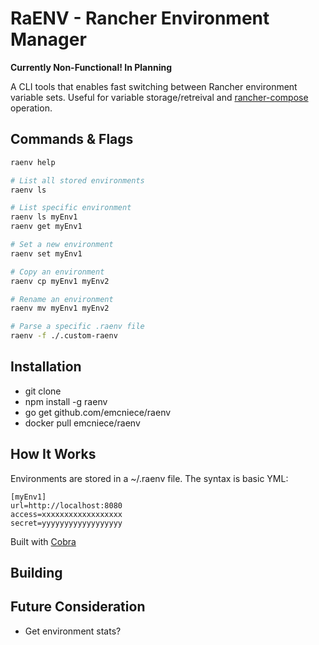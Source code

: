 # RaENV - Rancher Environment Manager

**Currently Non-Functional! In Planning**

A CLI tools that enables fast switching between Rancher environment variable sets. Useful for variable storage/retreival and [rancher-compose]() operation.

## Commands & Flags

```sh
raenv help

# List all stored environments
raenv ls

# List specific environment
raenv ls myEnv1
raenv get myEnv1

# Set a new environment
raenv set myEnv1

# Copy an environment
raenv cp myEnv1 myEnv2

# Rename an environment
raenv mv myEnv1 myEnv2

# Parse a specific .raenv file
raenv -f ./.custom-raenv

```

## Installation

- git clone
- npm install -g raenv
- go get github.com/emcniece/raenv
- docker pull emcniece/raenv

## How It Works

Environments are stored in a ~/.raenv file. The syntax is basic YML:

```
[myEnv1]
url=http://localhost:8080
access=xxxxxxxxxxxxxxxxxx
secret=yyyyyyyyyyyyyyyyyy
```

Built with [Cobra](https://github.com/spf13/cobra)

## Building

## Future Consideration

- Get environment stats?